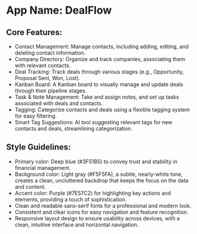 # **App Name**: DealFlow

## Core Features:

- Contact Management: Manage contacts, including adding, editing, and deleting contact information.
- Company Directory: Organize and track companies, associating them with relevant contacts.
- Deal Tracking: Track deals through various stages (e.g., Opportunity, Proposal Sent, Won, Lost).
- Kanban Board: A Kanban board to visually manage and update deals through their pipeline stages.
- Task & Note Management: Take and assign notes, and set up tasks associated with deals and contacts.
- Tagging: Categorize contacts and deals using a flexible tagging system for easy filtering.
- Smart Tag Suggestions: AI tool suggesting relevant tags for new contacts and deals, streamlining categorization.

## Style Guidelines:

- Primary color: Deep blue (#3F51B5) to convey trust and stability in financial management.
- Background color: Light gray (#F5F5FA), a subtle, nearly-white tone, creates a clean, uncluttered backdrop that keeps the focus on the data and content.
- Accent color: Purple (#7E57C2) for highlighting key actions and elements, providing a touch of sophistication.
- Clean and readable sans-serif fonts for a professional and modern look.
- Consistent and clear icons for easy navigation and feature recognition.
- Responsive layout design to ensure usability across devices, with a clean, intuitive interface and horizontal navigation.